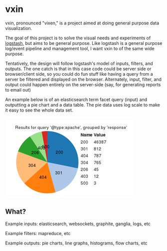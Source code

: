 # vxin

vxin, pronounced "vixen," is a project aimed at doing general purpose data
visualization.

The goal of this project is to solve the visual needs and experiments of
[logstash](http://logstash.net/), but aims to be general purpose. Like logstash
is a general purpose log/event pipeline and management tool, I want vxin to of
the same wide purpose.

Tentatively, the design will follow logstash's model of inputs, filters, and
outputs. The one catch is that in this case code could be server side or
browser/client side, so you could do fun stuff like having a query from a
server be filtered and displayed on the browser. Alternately, input, filter,
and output could happen entirely on the server-side (say, for generating
reports to email out)

An example below is of an elasticsearch term facet query (input) and outputting
a pie chart and a data table. The pie data uses log scale to make it easy to
see the whole data set.

![example pie chart](https://github.com/jordansissel/vxin/raw/master/media/elasticsearch-logstash-piesnacking.png)

## What?

Example inputs: elasticsearch, websockets, graphite, ganglia, logs, etc

Example filters: mapreduce, etc

Example outputs: pie charts, line graphs, histograms, flow charts, etc
